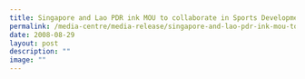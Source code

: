 ```yaml
---
title: Singapore and Lao PDR ink MOU to collaborate in Sports Development
permalink: /media-centre/media-release/singapore-and-lao-pdr-ink-mou-to-collaborate-in-sports-development/
date: 2008-08-29
layout: post
description: ""
image: ""
---
```

